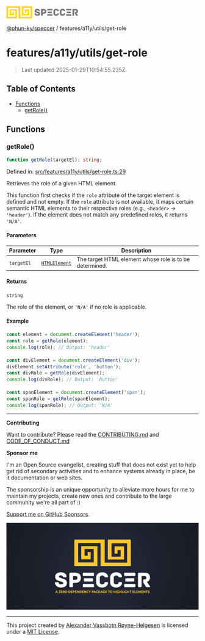 <div>
  <img alt="SPECCER logo" src="https://raw.githubusercontent.com/phun-ky/speccer/main/public/logo-speccer-horizontal-colored-package.svg?raw=true" style="max-height:32px;" />
</div>

[@phun-ky/speccer](../../../README.md) / features/a11y/utils/get-role

# features/a11y/utils/get-role

> Last updated 2025-01-29T10:54:55.235Z

## Table of Contents

- [Functions](#functions)
  - [getRole()](#getrole)

## Functions

### getRole()

```ts
function getRole(targetEl): string;
```

Defined in: [src/features/a11y/utils/get-role.ts:29](https://github.com/phun-ky/speccer/blob/main/src/features/a11y/utils/get-role.ts#L29)

Retrieves the role of a given HTML element.

This function first checks if the `role` attribute of the target element is defined and not empty.
If the `role` attribute is not available, it maps certain semantic HTML elements to their respective
roles (e.g., `<header>` -> `'header'`). If the element does not match any predefined roles, it returns `'N/A'`.

#### Parameters

| Parameter  | Type                                                                    | Description                                             |
| ---------- | ----------------------------------------------------------------------- | ------------------------------------------------------- |
| `targetEl` | [`HTMLElement`](https://developer.mozilla.org/docs/Web/API/HTMLElement) | The target HTML element whose role is to be determined. |

#### Returns

`string`

The role of the element, or `'N/A'` if no role is applicable.

#### Example

```ts
const element = document.createElement('header');
const role = getRole(element);
console.log(role); // Output: 'header'

const divElement = document.createElement('div');
divElement.setAttribute('role', 'button');
const divRole = getRole(divElement);
console.log(divRole); // Output: 'button'

const spanElement = document.createElement('span');
const spanRole = getRole(spanElement);
console.log(spanRole); // Output: 'N/A'
```

---

**Contributing**

Want to contribute? Please read the [CONTRIBUTING.md](https://github.com/phun-ky/speccer/blob/main/CONTRIBUTING.md) and [CODE_OF_CONDUCT.md](https://github.com/phun-ky/speccer/blob/main/CODE_OF_CONDUCT.md)

**Sponsor me**

I'm an Open Source evangelist, creating stuff that does not exist yet to help get rid of secondary activities and to enhance systems already in place, be it documentation or web sites.

The sponsorship is an unique opportunity to alleviate more hours for me to maintain my projects, create new ones and contribute to the large community we're all part of :)

[Support me on GitHub Sponsors](https://github.com/sponsors/phun-ky).

![Speccer banner, with logo and slogan: A zero dependency package to annotate or highlight elements](https://github.com/phun-ky/speccer/blob/main/public/speccer-banner.png?raw=true)

---

This project created by [Alexander Vassbotn Røyne-Helgesen](http://phun-ky.net) is licensed under a [MIT License](https://choosealicense.com/licenses/mit/).
